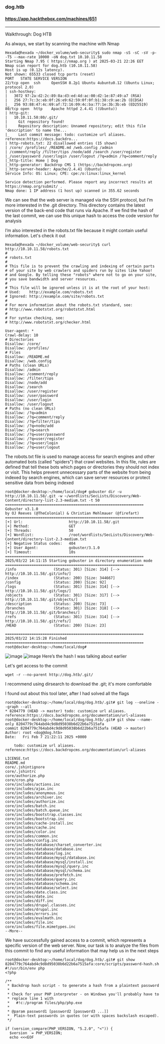 ### dog.htb
#### https://app.hackthebox.com/machines/651
---

Walkthrough: Dog HTB

As always, we start by scanning the machine with Nmap
```
Hexada@hexada ~/docker_volume/web-security$ sudo nmap -sS -sC -sV -p- -T5 --max-rate 10000 -oN dog.txt 10.10.11.58                                                                         
Starting Nmap 7.95 ( https://nmap.org ) at 2025-03-21 22:26 EET
Nmap scan report for dog.htb (10.10.11.58)
Host is up (0.12s latency).
Not shown: 65533 closed tcp ports (reset)
PORT   STATE SERVICE VERSION
22/tcp open  ssh     OpenSSH 8.2p1 Ubuntu 4ubuntu0.12 (Ubuntu Linux; protocol 2.0)
| ssh-hostkey: 
|   3072 97:2a:d2:2c:89:8a:d3:ed:4d:ac:00:d2:1e:87:49:a7 (RSA)
|   256 27:7c:3c:eb:0f:26:e9:62:59:0f:0f:b1:38:c9:ae:2b (ECDSA)
|_  256 93:88:47:4c:69:af:72:16:09:4c:ba:77:1e:3b:3b:eb (ED25519)
80/tcp open  http    Apache httpd 2.4.41 ((Ubuntu))
| http-git: 
|   10.10.11.58:80/.git/
|     Git repository found!
|     Repository description: Unnamed repository; edit this file 'description' to name the...
|_    Last commit message: todo: customize url aliases.  reference:https://docs.backdro...
| http-robots.txt: 22 disallowed entries (15 shown)
| /core/ /profiles/ /README.md /web.config /admin 
| /comment/reply /filter/tips /node/add /search /user/register 
|_/user/password /user/login /user/logout /?q=admin /?q=comment/reply
|_http-title: Home | Dog
|_http-generator: Backdrop CMS 1 (https://backdropcms.org)
|_http-server-header: Apache/2.4.41 (Ubuntu)
Service Info: OS: Linux; CPE: cpe:/o:linux:linux_kernel

Service detection performed. Please report any incorrect results at https://nmap.org/submit/ .
Nmap done: 1 IP address (1 host up) scanned in 355.62 seconds
```

We can see that the web server is managed via the SSH protocol, but I’m more interested in the .git directory. This directory contains the latest version of the back-end code that runs via Apache. If we find the hash of the last commit, we can use this unique hash to access the code version for analysis

I’m also interested in the robots.txt file because it might contain useful information. Let's check it out

```
Hexada@hexada ~/docker_volume/web-security$ curl http://10.10.11.58/robots.txt                                                                                                             
#
# robots.txt
#
# This file is to prevent the crawling and indexing of certain parts
# of your site by web crawlers and spiders run by sites like Yahoo!
# and Google. By telling these "robots" where not to go on your site,
# you save bandwidth and server resources.
#
# This file will be ignored unless it is at the root of your host:
# Used:    http://example.com/robots.txt
# Ignored: http://example.com/site/robots.txt
#
# For more information about the robots.txt standard, see:
# http://www.robotstxt.org/robotstxt.html
#
# For syntax checking, see:
# http://www.robotstxt.org/checker.html

User-agent: *
Crawl-delay: 10
# Directories
Disallow: /core/
Disallow: /profiles/
# Files
Disallow: /README.md
Disallow: /web.config
# Paths (clean URLs)
Disallow: /admin
Disallow: /comment/reply
Disallow: /filter/tips
Disallow: /node/add
Disallow: /search
Disallow: /user/register
Disallow: /user/password
Disallow: /user/login
Disallow: /user/logout
# Paths (no clean URLs)
Disallow: /?q=admin
Disallow: /?q=comment/reply
Disallow: /?q=filter/tips
Disallow: /?q=node/add
Disallow: /?q=search
Disallow: /?q=user/password
Disallow: /?q=user/register
Disallow: /?q=user/login
Disallow: /?q=user/logout
```

The robots.txt file is used to manage access for search engines and other automated bots (called "spiders") that crawl websites. In this file, rules are defined that tell these bots which pages or directories they should not index or visit. This helps prevent unnecessary parts of the website from being indexed by search engines, which can save server resources or protect sensitive data from being indexed

```
root@docker-desktop:~/home/local/dog# gobuster dir -u http://10.10.11.58/.git -w ~/wordlists/SecLists/Discovery/Web-Content/directory-list-2.3-medium.txt -t 50
===============================================================
Gobuster v3.1.0
by OJ Reeves (@TheColonial) & Christian Mehlmauer (@firefart)
===============================================================
[+] Url:                     http://10.10.11.58/.git
[+] Method:                  GET
[+] Threads:                 50
[+] Wordlist:                /root/wordlists/SecLists/Discovery/Web-Content/directory-list-2.3-medium.txt
[+] Negative Status codes:   404
[+] User Agent:              gobuster/3.1.0
[+] Timeout:                 10s
===============================================================
2025/03/22 14:11:15 Starting gobuster in directory enumeration mode
===============================================================
/info                 (Status: 301) [Size: 314] [--> http://10.10.11.58/.git/info/]
/index                (Status: 200) [Size: 344667]                                 
/config               (Status: 200) [Size: 92]                                     
/logs                 (Status: 301) [Size: 314] [--> http://10.10.11.58/.git/logs/]
/objects              (Status: 301) [Size: 317] [--> http://10.10.11.58/.git/objects/]
/description          (Status: 200) [Size: 73]                                        
/branches             (Status: 301) [Size: 318] [--> http://10.10.11.58/.git/branches/]
/refs                 (Status: 301) [Size: 314] [--> http://10.10.11.58/.git/refs/]    
/HEAD                 (Status: 200) [Size: 23]                                         
                                                                                       
===============================================================
2025/03/22 14:15:28 Finished
===============================================================
root@docker-desktop:~/home/local/dog#  
```

![image](https://github.com/user-attachments/assets/daa82b0f-d8c8-4c5f-87e2-0926231beacf)
![image](https://github.com/user-attachments/assets/2d45c238-0d92-4a73-85ae-c8e1298ba2aa)
Here’s the hash I was talking about earlier

Let's get access to the commit

```
wget -r --no-parent http://dog.htb/.git/
```

I recommend using dirsearch to download the .git; it's more comfortable

I found out about this tool later, after I had solved all the flags

```
root@docker-desktop:~/home/local/dog/dog.htb/.git# git log --oneline --graph --all
* 8204779 (HEAD -> master) todo: customize url aliases.  reference:https://docs.backdropcms.org/documentation/url-aliases
root@docker-desktop:~/home/local/dog/dog.htb/.git# git show --name-only 8204779c764abd4c9d8d95038b6d22b6a7515afa
commit 8204779c764abd4c9d8d95038b6d22b6a7515afa (HEAD -> master)
Author: root <dog@dog.htb>
Date:   Fri Feb 7 21:22:11 2025 +0000

    todo: customize url aliases.  reference:https://docs.backdropcms.org/documentation/url-aliases

LICENSE.txt
README.md
core/.jshintignore
core/.jshintrc
core/authorize.php
core/cron.php
core/includes/actions.inc
core/includes/ajax.inc
core/includes/anonymous.inc
core/includes/archiver.inc
core/includes/authorize.inc
core/includes/batch.inc
core/includes/batch.queue.inc
core/includes/bootstrap.classes.inc
core/includes/bootstrap.inc
core/includes/cache-install.inc
core/includes/cache.inc
core/includes/color.inc
core/includes/common.inc
core/includes/config.inc
core/includes/database/charset_converter.inc
core/includes/database/database.inc
core/includes/database/log.inc
core/includes/database/mysql/database.inc
core/includes/database/mysql/install.inc
core/includes/database/mysql/query.inc
core/includes/database/mysql/schema.inc
core/includes/database/prefetch.inc
core/includes/database/query.inc
core/includes/database/schema.inc
core/includes/database/select.inc
core/includes/date.class.inc
core/includes/date.inc
core/includes/diff.inc
core/includes/drupal.classes.inc
core/includes/drupal.inc
core/includes/errors.inc
core/includes/evalmath.inc
core/includes/file.inc
core/includes/file.mimetypes.inc
--More--
```

We have successfully gained access to a commit, which represents a specific version of the web server. Now, our task is to analyze the files from this commit to find any useful information that may help us in the next steps

```
root@docker-desktop:~/home/local/dog/dog.htb/.git# git show 8204779c764abd4c9d8d95038b6d22b6a7515afa:core/scripts/password-hash.sh      
#!/usr/bin/env php
<?php

/**
 * Backdrop hash script - to generate a hash from a plaintext password
 *
 * Check for your PHP interpreter - on Windows you'll probably have to
 * replace line 1 with
 *   #!c:/program files/php/php.exe
 *
 * @param password1 [password2 [password3 ...]]
 *  Plain-text passwords in quotes (or with spaces backslash escaped).
 */

if (version_compare(PHP_VERSION, "5.2.0", "<")) {
  $version  = PHP_VERSION;
  echo <<<EOF
```


